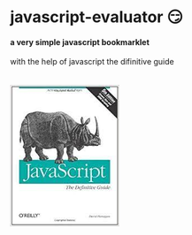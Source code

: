 # javascript-evaluator 😏                    
#### a very simple javascript bookmarklet 
 
with the help of javascript the difinitive guide<br/><br/><br/>
![difinitive guide](download.jpg)
